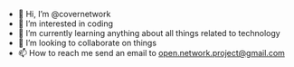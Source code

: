 - 👋 Hi, I’m @covernetwork
- 👀 I’m interested in coding
- 🌱 I’m currently learning anything about all things related to technology
- 💞️ I’m looking to collaborate on things
- 📫 How to reach me send an email to open.network.project@gmail.com

<!---
covernetwork/covernetwork is a ✨ special ✨ repository because its `README.md` (this file) appears on your GitHub profile.
You can click the Preview link to take a look at your changes.
--->
